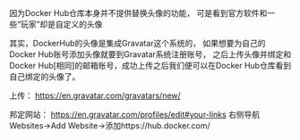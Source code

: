  因为Docker Hub仓库本身并不提供替换头像的功能，
 可是看到官方软件和一些“玩家”却是自定义的头像

 其实，DockerHub的头像是集成Gravatar这个系统的，
 如果想要为自己的Docker Hub账号添加头像就要到Gravatar系统注册账号，
 之后上传头像并绑定和Docker Hub[相同]的邮箱账号，成功上传之后我们便可以在Docker Hub仓库看到自己绑定的头像了。
 
 上传： https://en.gravatar.com/gravatars/new/
 
 邦定网站： https://en.gravatar.com/profiles/edit#your-links 右侧导航Websites->Add Website->添加https://hub.docker.com/
 
 